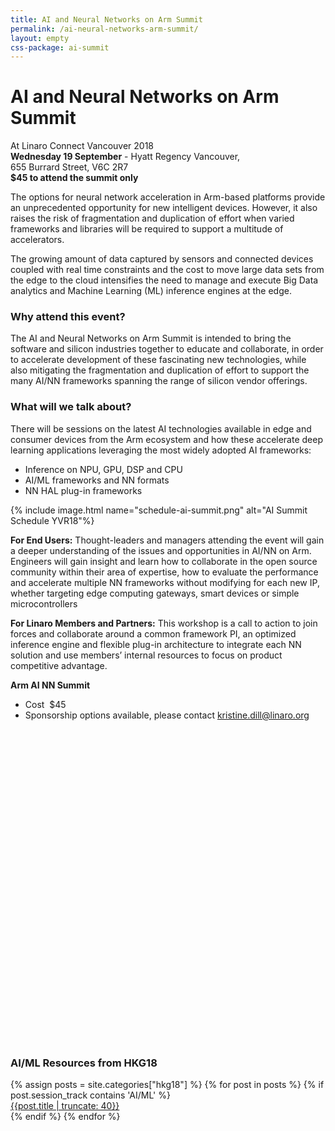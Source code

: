```yaml
---
title: AI and Neural Networks on Arm Summit
permalink: /ai-neural-networks-arm-summit/
layout: empty
css-package: ai-summit
---
```

<div class="container-fluid">
<div class="row banner-row" style="background-image: url('{% asset_path 'AINNBanner.png' %}');">
<div class="container" id="summit-container">
<h1>AI and Neural Networks on Arm Summit</h1>
<p>
At <span class="linaro-green">Linaro Connect Vancouver 2018</span><br>
<strong>Wednesday 19 September</strong> - Hyatt Regency Vancouver, <br>
655 Burrard Street, V6C 2R7<br>
<strong>$45 to attend the summit only</strong>
</p>
</div>
</div>
<div class="row content">
<div class="container">
<div class="col-xs-12" markdown="1">

The options for neural network acceleration in Arm-based platforms provide an unprecedented opportunity for new intelligent devices. However, it also raises the risk of fragmentation and duplication of effort when varied frameworks and libraries will be required to support a multitude of accelerators.

The growing amount of data captured by sensors and connected devices coupled with real time constraints and the cost to move large data sets from the edge to the cloud intensifies the need to manage and execute Big Data analytics and Machine Learning (ML) inference engines at the edge.

### Why attend this event?

The AI and Neural Networks on Arm Summit is intended to bring the software and silicon industries together to educate and collaborate, in order to accelerate development of these fascinating new technologies, while also mitigating the fragmentation and duplication of effort to support the many AI/NN frameworks spanning the range of silicon vendor offerings.

### What will we talk about?

There will be sessions on the latest AI technologies available in edge and consumer devices from the Arm ecosystem and how these accelerate deep learning applications leveraging the most widely adopted AI frameworks:

- Inference on NPU, GPU, DSP and CPU
- AI/ML frameworks and NN formats
- NN HAL plug-in frameworks

{% include image.html name="schedule-ai-summit.png" alt="AI Summit Schedule YVR18"%}

**For End Users:** Thought-leaders and managers attending the event will gain a deeper understanding of the issues and opportunities in AI/NN on Arm. Engineers will gain insight and learn how to collaborate in the open source community within their area of expertise, how to evaluate the performance and accelerate multiple NN frameworks without modifying for each new IP, whether targeting edge computing gateways, smart devices or simple microcontrollers

**For Linaro Members and Partners:** This workshop is a call to action to join forces and collaborate around a common framework PI, an optimized inference engine and flexible plug-in architecture to integrate each NN solution and use members’ internal resources to focus on product competitive advantage.

**Arm AI NN Summit**

- Cost  $45
- Sponsorship options available, please contact kristine.dill@linaro.org
  
</div>
<div class="col-sm-6">
<script type="text/javascript">
function defer(method) {
if (window.jQuery) {
    method();
} else {
    setTimeout(function() { defer(method) }, 50);
}
}
defer(function(){
$(window).on("load",function(){
    var url = "https://eventbrite.co.uk/tickets-external?eid=45251216607&amp;ref=etckt";    
    $("#eventbrite-iframe").attr("src",url);
    $("#eventbrite-iframe").on("load",function(){
        $(this).removeClass("hidden-iframe");
        $("#placeholder-skeleton").hide();
        $(this).addClass("visible-iframe");
    });
});       
});
</script>
<div id="eventbrite-skeleton">
<img id="placeholder-skeleton" class="img-responsive lazyload" data-src="{% asset_path 'eventbrite-skeleton.png' %}" src="data:image/gif;base64,R0lGODlhAQABAAAAACH5BAEKAAEALAAAAAABAAEAAAICTAEAOw==" />
<iframe class="hidden-iframe" data-src="https://eventbrite.co.uk/tickets-external?eid=45251216607&amp;ref=etckt" width="100%" height="500" frameborder="0" marginwidth="5" marginheight="5" scrolling="auto" id="eventbrite-iframe"></iframe>
</div>
</div>
<div class="col-sm-6">

<div class="panel panel-primary" class="blog-sidebar">
<div class="panel-heading">
<h3 class="panel-title">AI/ML Resources from HKG18</h3>
</div>
<div class="panel-body">
{% assign posts = site.categories["hkg18"]  %}
{% for post in posts %}
{% if post.session_track contains 'AI/ML' %}
<a href="{{post.url}}">
<div class="row featured_blog_post">
<div class="col-xs-12 ">
{{post.title | truncate: 40}}
</div>
</div>
</a>
{% endif %}
{% endfor %}
</div>
</div>

</div>
</div>
</div>
</div>